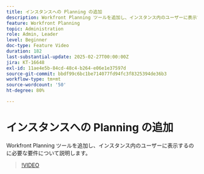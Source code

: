 ```yaml
---
title: インスタンスへの Planning の追加
description: Workfront Planning ツールを追加し、インスタンス内のユーザーに表示するのに必要な要件について説明します。
feature: Workfront Planning
topic: Administration
role: Admin, Leader
level: Beginner
doc-type: Feature Video
duration: 182
last-substantial-update: 2025-02-27T00:00:00Z
jira: KT-16648
exl-id: 11ae4e5b-84cd-48c4-b264-e06e1e37597d
source-git-commit: bbdf99c6bc1be714077fd94fc3f8325394de36b3
workflow-type: tm+mt
source-wordcount: '50'
ht-degree: 80%

---
```


# インスタンスへの Planning の追加

Workfront Planning ツールを追加し、インスタンス内のユーザーに表示するのに必要な要件について説明します。

>[!VIDEO](https://video.tv.adobe.com/v/3447930/?learn=on&enablevpops=1)
